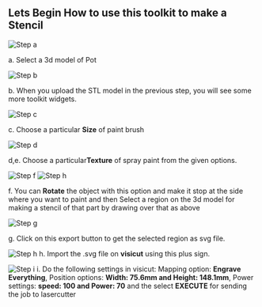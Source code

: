 

## Lets Begin How to use this toolkit to make a Stencil

![Step a](/threeJs/docs/a_pot.jpg)

a. Select a 3d model of Pot 

![Step b](/threeJs/docs/b_cover.jpg)

b. When you upload the STL model in the previous step, you will see some more toolkit widgets. 

![Step c](/threeJs/docs/c_cover.jpg)

c. Choose a particular **Size** of paint brush 

![Step d](/threeJs/docs/de_cover.jpg)

d,e. Choose a particular**Texture** of spray paint from the given options.

 
![Step f](/threeJs/docs/f_cover.jpg)
![Step h](/threeJs/docs/pot.png)

f. You can **Rotate** the object with this option and make it stop at the side where you want to paint and then Select a region on the 3d model for making a stencil of that part by drawing over that as above

![Step g](/threeJs/docs/g_cover.png)

g. Click on this export button to get the selected region as svg file.

![Step h](/threeJs/docs/visicut_cover1.jpg)
h. Import the .svg file on **visicut** using this plus sign.

![Step i](/threeJs/docs/visicut_pot.jpg)
i. Do the following settings in visicut: Mapping option: **Engrave Everything**, Position options: **Width: 75.6mm and Height: 148.1mm**, Power settings: **speed: 100 and Power: 70** and the select **EXECUTE** for sending the job to lasercutter
